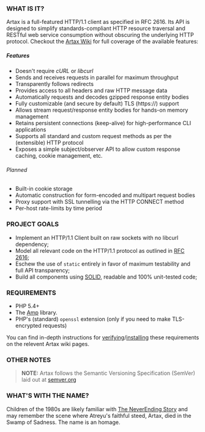 ### WHAT IS IT?

Artax is a full-featured HTTP/1.1 client as specified in RFC 2616.  Its API is designed to simplify
standards-compliant HTTP resource traversal and RESTful web service consumption without obscuring the
underlying HTTP protocol. Checkout the [Artax Wiki][wiki] for full coverage of the available features:

##### Features

 - Doesn't require *cURL* or *libcurl*
 - Sends and receives requests in parallel for maximum throughput
 - Transparently follows redirects
 - Provides access to all headers and raw HTTP message data
 - Automatically requests and decodes gzipped response entity bodies
 - Fully customizable (and secure by default) TLS (https://) support
 - Allows stream request/response entity bodies for hands-on memory management
 - Retains persistent connections (keep-alive) for high-performance CLI applications
 - Supports all standard and custom request methods as per the (extensible) HTTP protocol
 - Exposes a simple subject/observer API to allow custom response caching, cookie management, etc.

###### Planned

 - Built-in cookie storage
 - Automatic construction for form-encoded and multipart request bodies
 - Proxy support with SSL tunnelling via the HTTP CONNECT method
 - Per-host rate-limits by time period

### PROJECT GOALS

* Implement an HTTP/1.1 Client built on raw sockets with no libcurl dependency;
* Model all relevant code on the HTTP/1.1 protocol as outlined in [RFC 2616][rfc2616];
* Eschew the use of `static` entirely in favor of maximum testability and full API transparency;
* Build all components using [SOLID][solid], readable and 100% unit-tested code;


### REQUIREMENTS

* PHP 5.4+
* The [Amp][amp-github] library.
* PHP's (standard) `openssl` extension (only if you need to make TLS-encrypted requests)

You can find in-depth instructions for [verifying][requirements]/[installing][installation] these
requirements on the relevent Artax wiki pages.


### OTHER NOTES

> **NOTE:** Artax follows the Semantic Versioning Specification (SemVer) laid out at [semver.org](http://semver.org/)


### WHAT'S WITH THE NAME?

Children of the 1980s are likely familiar with [The NeverEnding Story][neverending] and may remember
the scene where Atreyu's faithful steed, Artax, died in the Swamp of Sadness. The name is an homage.

[rfc2616]: http://www.w3.org/Protocols/rfc2616/rfc2616.html
[amp-github]: https://github.com/rdlowrey/Amp
[solid]: http://en.wikipedia.org/wiki/SOLID_(object-oriented_design) "S.O.L.I.D."
[neverending]: http://www.imdb.com/title/tt0088323/ "The NeverEnding Story"
[requirements]: https://github.com/rdlowrey/Artax/wiki/Requirements
[installation]: https://github.com/rdlowrey/Artax/wiki/Installation
[wiki]: https://github.com/rdlowrey/Artax/wiki
